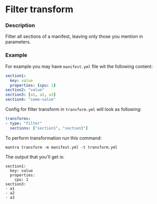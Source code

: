 # Filter transform 

### Description

Filter all sections of a manifest, leaving only those you mention in parameters.

### Example

For example you may have `manifest.yml` file wit the following content:

```file:manifest.yml
section1:
  key: value
  properties: {cpu: 1}
section2: "value"
section3: [a1, a2, a3]
section4: "some-value"
```

Config for filter transform in `transform.yml` will look as following:

```file:transform.yml
transforms:
- type: "filter"
  sections: ["section1", "section3"]
```

To perform transformation run this command:

```command
mantra transform -m manifest.yml -t transform.yml
```

The output that you'll get is:

```output
section1:
  key: value
  properties:
    cpu: 1
section3:
- a1
- a2
- a3
```

